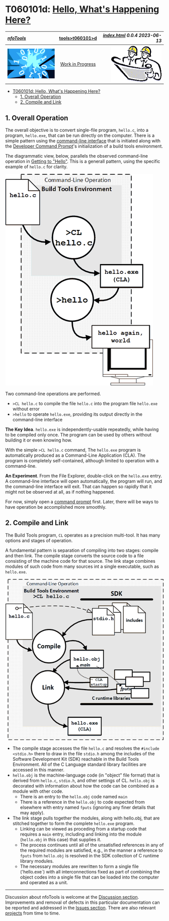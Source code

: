 <!-- index.md 0.0.4                 UTF-8                          2023-06-13
     ----1----|----2----|----3----|----4----|----5----|----6----|----7----|--*

                   T060101d: HELLO, WHAT'S HAPPENING HERE?
     -->

# T060101d: [Hello, What's Happening Here?](.)

| ***[nfoTools](../../../)*** | [tools](../../)[>t060101](../)[>d](.) | ***[index.html](index.html) 0.0.4 2023-06-13*** |
| :--                |       :-:          | --: |
| ![nfotools](../../../images/nfoWorks-2014-06-02-1702-LogoSmall.png) | [Work in Progress](T060101d.txt) | ![Hard Hat Area](../../../images/hardhat-logo.gif) |


- [T060101d: Hello, What's Happening Here?](#t060101d-hello-whats-happening-here)
  - [1. Overall Operation](#1-overall-operation)
  - [2. Compile and Link](#2-compile-and-link)

## 1. Overall Operation

The overall objective is to convert single-file program, `hello.c`,
into a program, `hello.exe`, that can be run directly on the computer.  There
is a simple pattern using the
[command-line interface](https://en.wikipedia.org/wiki/Command-line_interface)
that is initiated along with the
[Developer Command Prompt](https://learn.microsoft.com/en-us/visualstudio/ide/reference/command-prompt-powershell)'s
initialization of a build tools environment.

The diagrammatic view, below, parallels the observed command-line operation in
[Getting to "Hello"](../c/#62-customized-command-prompt-operation).  This is a
generall pattern, using the specific example of `hello.c` for clarity.

![Overall Operation](T060101d1-2023-06-11-0919-CL-Hello.png)

Two command-line operations are performed.

- `>CL hello.c` to compile the file `hello.c` into the program file
`hello.exe` without error
- `>hello` to operate `hello.exe`, providing its output directly in the
command-line interface

**The Key Idea**. `hello.exe` is independently-usable repeatedly, while having
to be compiled only once.  The program can be used by others without building
it or even knowing how.

With the simple `>CL hello.c` command, The `hello.exe` program is
automatically produced as a Command-Line Application (CLA).  The program is
completely self-contained, although limited to operation with a command-line.

**An Experiment**.  From the File Explorer, double-click on the `hello.exe`
entry.  A command-line interface will open automatically, the program will
run, and the command-line interface will exit.  That can happen so rapidly
that it might not be observed at all, as if nothing happened.

For now, simply open a [command prompt](../../T060501/) first. Later, there
will be ways to have operation be accomplished more smoothly.

## 2. Compile and Link

The Build Tools program, `CL` operates as a precision multi-tool.  It has many
options and stages of operation.

A fundamental pattern is separation of compiling into two stages: compile and
then link.  The compile stage converts the source code to a file consisting
of the machine code for that source.  The link stage combines modules of such
code from many sources int a single executable, such as `hello.exe`.

![Compile+Link](T060101d2-2023-06-11-1545-Compile+Link.png)

- The compile stage accesses the file `hello.c` and resolves the
`#include <stdio.h>` there to draw in the file `stdio.h` among the includes
of the Software Development Kit (SDK) reachable in the Build Tools
Environment.  All of the C Language standard library facilities are accessed
in this manner.
- `hello.obj` is the machine-language code (in "object" file format) that is
derived from `hello.c`, `stdio.h`, and other settings of CL.  `hello.obj` is
decorated with information about how the code can be combined as a module
with other code.
  - There is an entry to the `hello.obj` code named `main`
  - There is a reference in the `hello.obj` to code expected from elsewhere
with entry named `fputs` (ignoring any finer details that may apply).
- The link stage pulls together the modules, along with hello.obj, that are
stitched together to form the complete `hello.exe` program.
  - Linking can be viewed as proceding from a startup code that requires a
`main` entry, including and linking into the module (`hello.obj` in this case)
that supplies it.
  - The process continues until all of the unsatisfied references in any of
the required modules are satisfied, e.g., in the manner a reference to `fputs`
from `hello.obj` is resolved in the SDK collection of C runtime library
modules.
  - The necessary modules are rewritten to form a single file ('hello.exe`)
with all interconnections fixed as part of combining the object codes into a
single file that can be loaded into the computer and operated as a unit.

---

Discussion about nfoTools is welcome at the
[Discussion section](https://github.com/orcmid/nfoTools/discussions).
Improvements and removal of defects in this particular documentation can be
reported and addressed in the
[Issues section](https://github.com/orcmid/nfoTools/issues).  There are also
relevant [projects](https://github.com/orcmid/nfoTools/projects?type=classic)
from time to time.

<!-- ----1----|----2----|----3----|----4----|----5----|----6----|----7----|--*

     0.0.4 2023-06-13T17:23Z "@. Compile and Link" full draft
     0.0.3 2023-06-12T20:20Z Touchup, starting "2. Compile and Link"
     0.0.2 2023-06-11T16:48Z Improve with "1. Overall Operation" redrawn
     0.0.1 2023-06-08T20:41Z Add "The Simple Process" draft section
     0.0.0 2023-06-07T19:38Z Placeholder morphed from 0.1.0 T060101c index.md


                *** end of docs/tools/T060101/d/index.md ***
     -->
